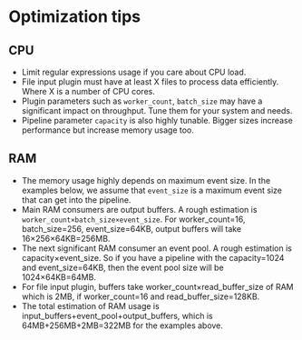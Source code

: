 # Optimization tips

## CPU
* Limit regular expressions usage if you care about CPU load.
* File input plugin must have at least X files to process data efficiently. Where X is a number of CPU cores.
* Plugin parameters such as `worker_count`, `batch_size` may have a significant impact on throughput. Tune them for your system and needs.
* Pipeline parameter `capacity` is also highly tunable. Bigger sizes increase performance but increase memory usage too.

## RAM
* The memory usage highly depends on maximum event size. In the examples below, we assume that `event_size` is a maximum event size that can get into the pipeline.       
* Main RAM consumers are output buffers. A rough estimation is `worker_count×batch_size×event_size`. For worker_count=16, batch_size=256, event_size=64KB, output buffers will take 16×256×64KB=256MB.
* The next significant RAM consumer an event pool. A rough estimation is capacity×event_size. So if you have a pipeline with the capacity=1024 and event_size=64KB, then the event pool size will be 1024×64KB=64MB.
* For file input plugin, buffers take worker_count×read_buffer_size of RAM which is 2MB, if worker_count=16 and read_buffer_size=128KB.
* The total estimation of RAM usage is input_buffers+event_pool+output_buffers, which is 64MB+256MB+2MB=322MB for the examples above.

